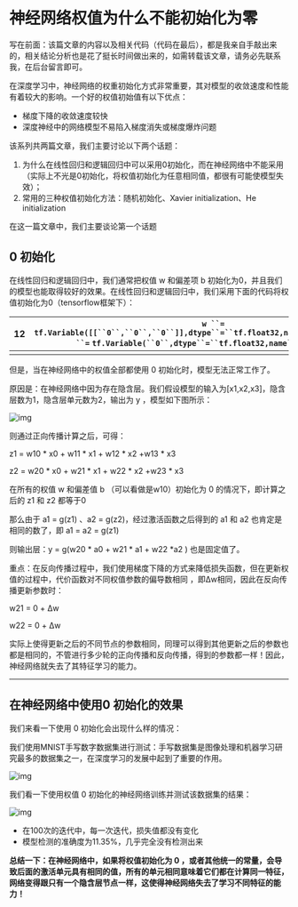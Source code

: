 # 神经网络权值为什么不能初始化为零

写在前面：该篇文章的内容以及相关代码（代码在最后），都是我亲自手敲出来的，相关结论分析也是花了挺长时间做出来的，如需转载该文章，请务必先联系我，在后台留言即可。

在深度学习中，神经网络的权重初始化方式非常重要，其对模型的收敛速度和性能有着较大的影响。一个好的权值初始值有以下优点：

- 梯度下降的收敛速度较快
- 深度神经中的网络模型不易陷入梯度消失或梯度爆炸问题

该系列共两篇文章，我们主要讨论以下两个话题：

1. 为什么在线性回归和逻辑回归中可以采用0初始化，而在神经网络中不能采用（实际上不光是0初始化，将权值初始化为任意相同值，都很有可能使模型失效）；
2. 常用的三种权值初始化方法：随机初始化、Xavier initialization、He initialization

在这一篇文章中，我们主要谈论第一个话题

## 0 初始化

在线性回归和逻辑回归中，我们通常把权值 w 和偏差项 b 初始化为0，并且我们的模型也能取得较好的效果。在线性回归和逻辑回归中，我们采用下面的代码将权值初始化为0（tensorflow框架下）：

| 12   | `w ``=` `tf.Variable([[``0``,``0``,``0``]],dtype``=``tf.float32,name``=``'weights'``)``b ``=` `tf.Variable(``0``,dtype``=``tf.float32,name``=``'bias'``)` |
| ---- | ------------------------------------------------------------ |
|      |                                                              |

但是，当在神经网络中的权值全部都使用 0 初始化时，模型无法正常工作了。

原因是：在神经网络中因为存在隐含层。我们假设模型的输入为[x1,x2,x3]，隐含层数为1，隐含层单元数为2，输出为 y ，模型如下图所示：

![img](https://imgconvert.csdnimg.cn/aHR0cHM6Ly9pbWcyMDE4LmNuYmxvZ3MuY29tL2Jsb2cvMTU2NTYyOS8yMDE5MDUvMTU2NTYyOS0yMDE5MDUwODEwMTIyMTk4Ny01Mzc1MTUxNTkucG5n?x-oss-process=image/format,png)

则通过正向传播计算之后，可得：

z1 = w10 * x0 + w11 * x1 + w12 * x2 +w13 * x3

z2 = w20 * x0 + w21 * x1 + w22 * x2 +w23 * x3

在所有的权值 w 和偏差值 b （可以看做是w10）初始化为 0 的情况下，即计算之后的 z1 和 z2 都等于0

那么由于 a1 = g(z1) 、a2 = g(z2)，经过激活函数之后得到的 a1 和 a2 也肯定是相同的数了，即 a1 = a2 = g(z1)

则输出层：y = g(w20 * a0 + w21 * a1 + w22 *a2 ) 也是固定值了。

重点：在反向传播过程中，我们使用梯度下降的方式来降低损失函数，但在更新权值的过程中，代价函数对不同权值参数的偏导数相同 ，即Δw相同，因此在反向传播更新参数时：

w21 = 0 + Δw

w22 = 0 + Δw

实际上使得更新之后的不同节点的参数相同，同理可以得到其他更新之后的参数也都是相同的，不管进行多少轮的正向传播和反向传播，得到的参数都一样！因此，神经网络就失去了其特征学习的能力。

------

 

## 在神经网络中使用0 初始化的效果

我们来看一下使用 0 初始化会出现什么样的情况：

我们使用MNIST手写数字数据集进行测试：手写数据集是图像处理和机器学习研究最多的数据集之一，在深度学习的发展中起到了重要的作用。

![img](https://imgconvert.csdnimg.cn/aHR0cHM6Ly9pbWcyMDE4LmNuYmxvZ3MuY29tL2Jsb2cvMTU2NTYyOS8yMDE5MDUvMTU2NTYyOS0yMDE5MDUwODEwMTM1NTQyOC0xNDU0OTgyNjY3LmpwZw?x-oss-process=image/format,png)

我们看一下使用权值 0 初始化的神经网络训练并测试该数据集的结果：

 

![img](https://imgconvert.csdnimg.cn/aHR0cHM6Ly9pbWcyMDE4LmNuYmxvZ3MuY29tL2Jsb2cvMTU2NTYyOS8yMDE5MDUvMTU2NTYyOS0yMDE5MDUwODEwMTQyMjUyNi0xNzA2NzE0ODYucG5n?x-oss-process=image/format,png)

- 在100次的迭代中，每一次迭代，损失值都没有变化
- 模型检测的准确度为11.35%，几乎完全没有检测出来

**总结一下：在神经网络中，如果将权值初始化为 0 ，或者其他统一的常量，会导致后面的激活单元具有相同的值，所有的单元相同意味着它们都在计算同一特征，网络变得跟只有一个隐含层节点一样，这使得神经网络失去了学习不同特征的能力！**